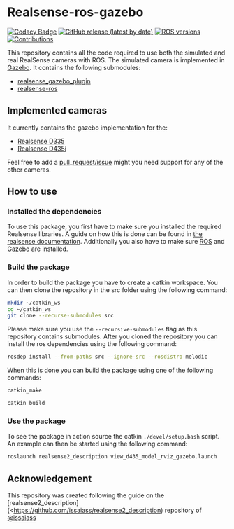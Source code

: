 # Realsense-ros-gazebo

[![Codacy Badge](https://app.codacy.com/project/badge/Grade/af9c95b115fc49499bbc058f22cd4adf)](https://www.codacy.com/gh/rickstaa/realsense-ros-gazebo/dashboard?utm_source=github.com&utm_medium=referral&utm_content=rickstaa/realsense-ros-gazebo&utm_campaign=Badge_Grade)
[![GitHub release (latest by date)](https://img.shields.io/github/v/release/rickstaa/realsense-ros-gazebo)](https://github.com/rickstaa/panda-autograsp/releases)
[![ROS versions](https://img.shields.io/badge/ROS%20versions-Melodic-brightgreen)](https://wiki.ros.org)
[![Contributions](https://img.shields.io/badge/contributions-welcome-orange.svg)](contributing.md)

This repository contains all the code required to use both the simulated and real RealSense cameras with ROS. The simulated camera is implemented in [Gazebo](https://wiki.ros.org/gazebo). It contains the following submodules:

-   [realsense_gazebo_plugin](https://github.com/rickstaa/realsense_gazebo_plugin/tree/melodic-devel)
-   [realsense-ros](https://github.com/rickstaa/realsense-ros/tree/development-gazebo)

## Implemented cameras

It currently contains the gazebo implementation for the:

-   [Realsense D335](https://github.com/rickstaa/realsense-ros/blob/development-gazebo/realsense2_description/launch/view_d435_model_rviz_gazebo.launch)
-   [Realsense D435i](https://github.com/rickstaa/realsense-ros/blob/development-gazebo/realsense2_description/launch/view_d435i_model_rviz_gazebo.launch)

Feel free to add a [pull_request/issue](https://github.com/rickstaa/realsense-ros-gazebo/issues) might you need support for any of the other cameras.

## How to use

### Installed the dependencies

To use this package, you first have to make sure you installed the required Realsense libraries. A guide on how this is done can be found in [the realsense documentation](https://www.intelrealsense.com/get-started/). Additionally you also have to make sure [ROS](https://wiki.ros.org/ROS/Installation) and [Gazebo](https://wiki.ros.org/gazebo) are installed.

### Build the package

In order to build the package you have to create a catkin workspace. You can then clone the repository in the src folder using the following command:

```bash
mkdir ~/catkin_ws
cd ~/catkin_ws
git clone --recurse-submodules src
```

Please make sure you use the `--recursive-submodules` flag as this repository contains submodules. After you cloned the repository you can install the ros dependencies using the following command:

```bash
rosdep install --from-paths src --ignore-src --rosdistro melodic
```

When this is done you can build the package using one of the following commands:

```bash
catkin_make
```

```bash
catkin build
```

### Use the package

To see the package in action source the catkin `./devel/setup.bash` script. An example can then be started using the following command:

```bash
roslaunch realsense2_description view_d435_model_rviz_gazebo.launch
```

## Acknowledgement

This repository was created following the guide on the [realsense2_description]\(&lt;<https://github.com/issaiass/realsense2_description>) repository of [@issaiass](https://github.com/issaiass)
